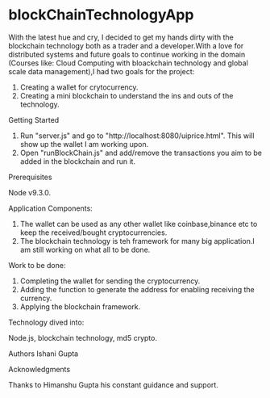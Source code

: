 # blockChainTechnologyApp

With the latest hue and cry, I decided to get my hands dirty with the blockchain technology both as a trader and a developer.With a love for distributed systems and future goals to continue working in the 
domain (Courses like: Cloud Computing with bloackchain technology and global scale data management),I had two goals for the project:

1. Creating a wallet for crytocurrency. 
2. Creating a mini blockchain to understand the ins and outs of the technology.

Getting Started

1. Run "server.js" and go to "http://localhost:8080/uiprice.html". This will show up the wallet I am working upon.
2. Open "runBlockChain.js" and add/remove the transactions you aim to be added in the blockchain and run it.


Prerequisites

Node v9.3.0.

Application Components:

1. The wallet can be used as any other wallet like coinbase,binance etc to keep the received/bought cryptocurrencies.
2. The blockchain technology is teh framework for many big application.I am still working on what all to be done.

Work to be done:
1. Completing the wallet for sending  the cryptocurrency.
2. Adding the function to generate the address for enabling receiving the currency.
3. Applying the blockchain framework.

Technology dived into:

Node.js, blockchain technology, md5 crypto.

Authors
Ishani Gupta


Acknowledgments

Thanks to Himanshu Gupta his constant guidance and support.

